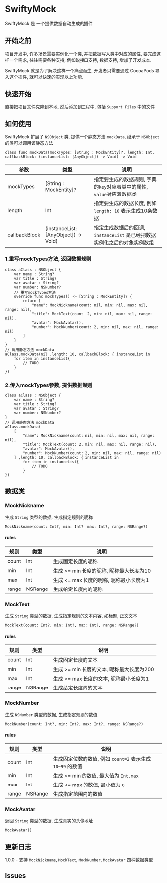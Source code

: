 # SwiftyMock

SwiftyMock 是 一个提供数据自动生成的插件

## 开始之前

项目开发中, 许多场景需要实例化一个类, 并把数据写入类中对应的属性, 要完成这样一个需求, 往往需要各种支持, 例如说接口支持, 数据支持, 增加了开发成本.

SwiftyMock 就是为了解决这样一个痛点而生, 开发者只需要通过 CocoaPods 导入这个插件, 就可以快速的实现以上功能.

## 快速开始

直接把项目文件克隆到本地, 然后添加到工程中, 包括 `Support Files` 中的文件

## 如何使用

SwiftyMock 扩展了 `NSObject` 类, 提供一个静态方法 `mockData`, 继承于 `NSObject` 的类可以调用该静态方法

```
class func mockData(mockTypes: [String : MockEntity]?, length: Int, callbackBlock: (instanceList: [AnyObject]) -> Void) -> Void
```

参数 | 类型 | 说明
----- | ----- | ---------------
mockTypes | [String : MockEntity]? | 指定要生成的数据规则, 字典的`key`对应着类中的属性, `value`对应着数据类
length | Int | 指定要生成的数据长度, 例如 `length: 10` 表示生成10条数据
callbackBlock | (instanceList: [AnyObject]) -> Void) | 指定生成数据后的回调, `instanceList` 是已经把数据实例化之后的对象实例数组

### 1.重写mockTypes方法, 返回数据规则

```
class aClass : NSObject {
    var name : String?
    var title : String?
    var avatar : String?
    var number: NSNumber?
    // 重写mockTypes方法
    override func mockTypes() -> [String : MockEntity]? {
        return [
            "name": MockNickname(count: nil, min: nil, max: nil, range: nil),
            "title": MockText(count: 2, min: nil, max: nil, range: nil),
            "avatar": MockAvatar(),
            "number": MockNumber(count: 2, min: nil, max: nil, range: nil)
        ]
    }
}
// 调用静态方法 mockData
aClass.mockData(nil ,length: 10, callbackBlock: { instanceList in
    for item in instanceList{
		// TODO
    }
})
```

### 2.传入mockTypes参数, 提供数据规则

```
class aClass : NSObject {
    var name : String?
    var title : String?
    var avatar : String?
    var number: NSNumber?
}
// 调用静态方法 mockData
aClass.mockData(
    [
        "name": MockNickname(count: nil, min: nil, max: nil, range: nil),
        "title": MockText(count: 2, min: nil, max: nil, range: nil),
        "avatar": MockAvatar(),
        "number": MockNumber(count: 2, min: nil, max: nil, range: nil)
    ] ,length: 10, callbackBlock: { instanceList in
        for item in instanceList{
            // TODO
        }
})
```

## 数据类

### MockNickname

生成 `String` 类型的数据, 生成指定规则的昵称

```
MockNickname(count: Int?, min: Int?, max: Int?, range: NSRange?)
```

#### rules

规则 | 类型 | 说明
----- | ----- | ---------------
count | Int | 生成固定长度的昵称
min | Int | 生成 >= min 长度的昵称, 昵称最大长度为10
max | Int | 生成 <= max 长度的昵称, 昵称最小长度为1
range | NSRange | 生成给定长度内的昵称


### MockText

生成 `String` 类型的数据, 生成指定规则的文本内容, 如标题, 正文文本

```
MockText(count: Int?, min: Int?, max: Int?, range: NSRange?)
```

#### rules

规则 | 类型 | 说明
----- | ----- | ---------------
count | Int | 生成固定长度的文本
min | Int | 生成 >= min 长度的文本, 昵称最大长度为200
max | Int | 生成 <= max 长度的文本, 昵称最小长度为1
range | NSRange | 生成给定长度内的文本

### MockNumber

生成 `NSNumber` 类型的数据, 生成指定规则的数值

```
MockNumber(count: Int?, min: Int?, max: Int?, range: NSRange?)
```

#### rules

规则 | 类型 | 说明
----- | ----- | ---------------
count | Int | 生成固定位数的数值, 例如 `count=2` 表示生成 `10~99` 的数值
min | Int | 生成 >= min 的数值, 最大值为 `Int.max`
max | Int | 生成 <= max 的数值, 最小值为 `0`
range | NSRange | 生成指定范围内的数值

### MockAvatar

返回 `String` 类型的数据, 生成真实的头像地址

```
MockAvatar()
```

## 更新日志

1.0.0 - 支持 `MockNickname`, `MockText`, `MockNumber`, `MockAvatar` 四种数据类型

## Issues
